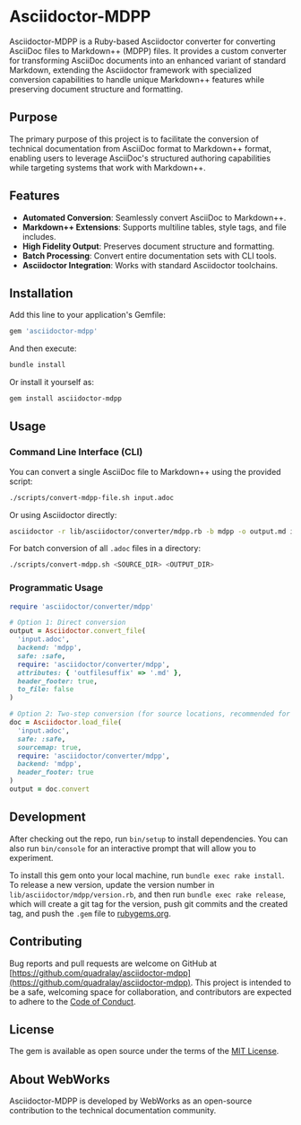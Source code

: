 # Asciidoctor-MDPP

Asciidoctor-MDPP is a Ruby-based Asciidoctor converter for converting AsciiDoc files to Markdown++ (MDPP) files. It provides a custom converter for transforming AsciiDoc documents into an enhanced variant of standard Markdown, extending the Asciidoctor framework with specialized conversion capabilities to handle unique Markdown++ features while preserving document structure and formatting.

## Purpose

The primary purpose of this project is to facilitate the conversion of technical documentation from AsciiDoc format to Markdown++ format, enabling users to leverage AsciiDoc's structured authoring capabilities while targeting systems that work with Markdown++.

## Features

*   **Automated Conversion**: Seamlessly convert AsciiDoc to Markdown++.
*   **Markdown++ Extensions**: Supports multiline tables, style tags, and file includes.
*   **High Fidelity Output**: Preserves document structure and formatting.
*   **Batch Processing**: Convert entire documentation sets with CLI tools.
*   **Asciidoctor Integration**: Works with standard Asciidoctor toolchains.

## Installation

Add this line to your application's Gemfile:

```ruby
gem 'asciidoctor-mdpp'
```

And then execute:

```bash
bundle install
```

Or install it yourself as:

```bash
gem install asciidoctor-mdpp
```

## Usage

### Command Line Interface (CLI)

You can convert a single AsciiDoc file to Markdown++ using the provided script:

```bash
./scripts/convert-mdpp-file.sh input.adoc
```

Or using Asciidoctor directly:

```bash
asciidoctor -r lib/asciidoctor/converter/mdpp.rb -b mdpp -o output.md input.adoc
```

For batch conversion of all `.adoc` files in a directory:

```bash
./scripts/convert-mdpp.sh <SOURCE_DIR> <OUTPUT_DIR>
```

### Programmatic Usage

```ruby
require 'asciidoctor/converter/mdpp'

# Option 1: Direct conversion
output = Asciidoctor.convert_file(
  'input.adoc',
  backend: 'mdpp',
  safe: :safe,
  require: 'asciidoctor/converter/mdpp',
  attributes: { 'outfilesuffix' => '.md' },
  header_footer: true,
  to_file: false
)

# Option 2: Two-step conversion (for source locations, recommended for complex docs)
doc = Asciidoctor.load_file(
  'input.adoc',
  safe: :safe,
  sourcemap: true,
  require: 'asciidoctor/converter/mdpp',
  backend: 'mdpp',
  header_footer: true
)
output = doc.convert
```

## Development

After checking out the repo, run `bin/setup` to install dependencies. You can also run `bin/console` for an interactive prompt that will allow you to experiment.

To install this gem onto your local machine, run `bundle exec rake install`. To release a new version, update the version number in `lib/asciidoctor/mdpp/version.rb`, and then run `bundle exec rake release`, which will create a git tag for the version, push git commits and the created tag, and push the `.gem` file to [rubygems.org](https://rubygems.org).

## Contributing

Bug reports and pull requests are welcome on GitHub at [https://github.com/quadralay/asciidoctor-mdpp](https://github.com/quadralay/asciidoctor-mdpp). This project is intended to be a safe, welcoming space for collaboration, and contributors are expected to adhere to the [Code of Conduct](CODE_OF_CONDUCT.md).

## License

The gem is available as open source under the terms of the [MIT License](https://opensource.org/licenses/MIT).

## About WebWorks

Asciidoctor-MDPP is developed by WebWorks as an open-source contribution to the technical documentation community.
